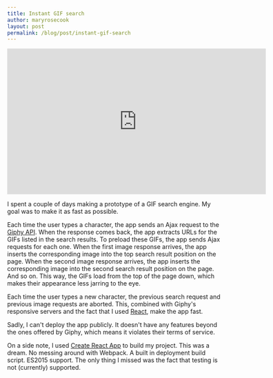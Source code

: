 ```yaml
---
title: Instant GIF search
author: maryrosecook
layout: post
permalink: /blog/post/instant-gif-search
---
```


<div class="video-container"><iframe width="600" height="338" src="https://www.youtube.com/embed/I8vLt5AB2TI?rel=0" frameborder="0" allowfullscreen></iframe></div>

I spent a couple of days making a prototype of a GIF search engine.  My goal was to make it as fast as possible.

Each time the user types a character, the app sends an Ajax request to the [Giphy API](https://api.giphy.com/).  When the response comes back, the app extracts URLs for the GIFs listed in the search results.  To preload these GIFs, the app sends Ajax requests for each one.  When the first image response arrives, the app inserts the corresponding image into the top search result position on the page.  When the second image response arrives, the app inserts the corresponding image into the second search result position on the page.  And so on.  This way, the GIFs load from the top of the page down, which makes their appearance less jarring to the eye.

Each time the user types a new character, the previous search request and previous image requests are aborted.  This, combined with Giphy's responsive servers and the fact that I used [React](https://facebook.github.io/react/), make the app fast.

Sadly, I can't deploy the app publicly.  It doesn't have any features beyond the ones offered by Giphy, which means it violates their terms of service.

On a side note, I used [Create React App](https://github.com/facebookincubator/create-react-app) to build my project.  This was a dream.  No messing around with Webpack.  A built in deployment build script.  ES2015 support.  The only thing I missed was the fact that testing is not (currently) supported.
